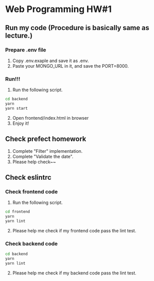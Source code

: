 # Web Programming HW#1

## Run my code (Procedure is basically same as lecture.)

### Prepare .env file
1. Copy .env.exaple and save it as .env. 
2. Paste your MONGO_URL in it, and save the PORT=8000.

### Run!!!
1. Run the following script.
```bash
cd backend
yarn
yarn start
```
2. Open frontend/index.html in browser
3. Enjoy it!

## Check prefect homework
1. Complete "Filter" implementation.
2. Complete "Validate the date".
3. Please help check~~

## Check eslintrc

### Check frontend code
1. Run the following script.
```bash
cd frontend
yarn
yarn lint
```
2. Please help me check if my frontend code pass the lint test.

### Check backend code
```bash
cd backend
yarn
yarn lint
```
2. Please help me check if my backend code pass the lint test.
